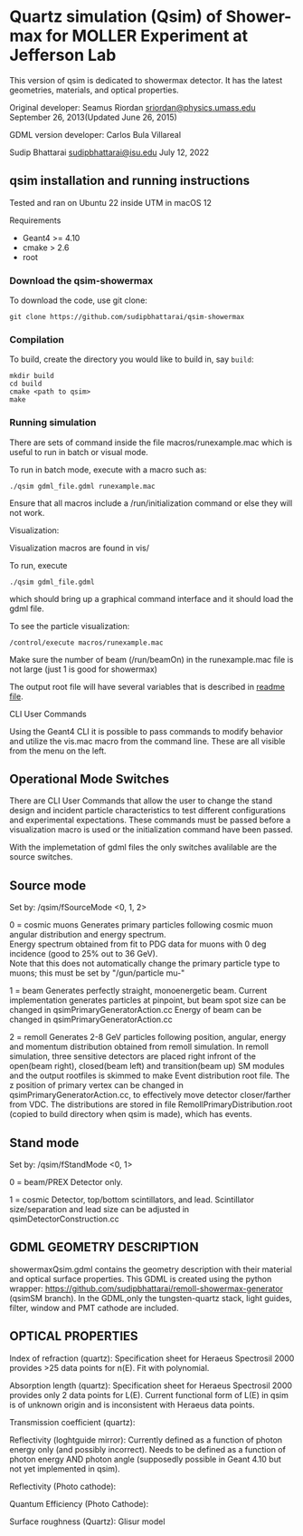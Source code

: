 # Quartz simulation (Qsim) of Shower-max for MOLLER Experiment at Jefferson Lab

This version of qsim is dedicated to showermax detector. It has the latest geometries, materials, and optical properties.

Original developer:
Seamus Riordan
sriordan@physics.umass.edu
September 26, 2013(Updated June 26, 2015)

GDML version developer:
Carlos Bula Villareal

Sudip Bhattarai
sudipbhattarai@isu.edu
July 12, 2022

## qsim installation and running instructions
Tested and ran on Ubuntu 22 inside UTM in macOS 12

Requirements
* Geant4 >= 4.10
* cmake > 2.6
* root

### Download the qsim-showermax
To download the code, use git clone:
```
git clone https://github.com/sudipbhattarai/qsim-showermax
```
### Compilation

To build, create the directory you would like to build in, say `build`:
```
mkdir build
cd build
cmake <path to qsim>
make
```

### Running simulation
There are sets of command inside the file macros/runexample.mac which is useful to run in batch or visual mode.

To run in batch mode, execute with a macro such as:
```
./qsim gdml_file.gdml runexample.mac
```
Ensure that all macros include a /run/initialization command or else they will
not work. 

Visualization:

Visualization macros are found in vis/

To run, execute
```
./qsim gdml_file.gdml
```
which should bring up a graphical command interface and it should load the gdml file.

To see the particle visualization:
```
/control/execute macros/runexample.mac
```
Make sure the number of beam (/run/beamOn) in the runexample.mac file is not large (just 1 is good for showermax)

The output root file will have several variables that is described in [readme file](README.variables.md).

CLI User Commands

Using the Geant4 CLI it is possible to pass commands to modify behavior
and utilize the vis.mac macro from the command line.
These are all visible from the menu on the left.

## Operational Mode Switches

There are CLI User Commands that allow the user to change the stand design and
incident particle characteristics to test different configurations and 
experimental expectations. These commands must be passed before a visualization
macro is used or the initialization command have been passed.

With the implemetation of gdml files the only switches avalilable are the source switches.

## Source mode

Set by: /qsim/fSourceMode <0, 1, 2>

0 = cosmic muons
Generates primary particles following cosmic muon angular distribution and energy spectrum.  
Energy spectrum obtained from fit to PDG data for muons with 0 deg incidence (good to 25% out to 36 GeV).  
Note that this does not automatically change the primary particle type to muons; this must be set by "/gun/particle mu-"

1 = beam
Generates perfectly straight, monoenergetic beam.
Current implementation generates particles at pinpoint, but beam spot size can be changed in qsimPrimaryGeneratorAction.cc 
Energy of beam can be changed in qsimPrimaryGeneratorAction.cc

2 = remoll
Generates 2-8 GeV particles following position, angular, energy and momentum distribution obtained from remoll simulation. In remoll simulation, three sensitive detectors are placed right infront of the open(beam right), closed(beam left) and transition(beam up) SM modules and the output rootfiles is skimmed to make Event distribution root file.
The z position of primary vertex can be changed in qsimPrimaryGeneratorAction.cc, to effectively move detector closer/farther from VDC.
The distributions are stored in file RemollPrimaryDistribution.root (copied to build directory when qsim is made), which has <not yet decided> events.
 
## Stand mode

Set by: /qsim/fStandMode <0, 1>

0 = beam/PREX
Detector only.

1 = cosmic
Detector, top/bottom scintillators, and lead.
Scintillator size/separation and lead size can be adjusted in qsimDetectorConstruction.cc


## GDML GEOMETRY DESCRIPTION 
showermaxQsim.gdml contains the geometry description with their material and optical surface properties. This GDML is created using the python wrapper:
https://github.com/sudipbhattarai/remoll-showermax-generator (qsimSM branch). In the GDML,only the tungsten-quartz stack, light guides, filter, window and PMT cathode are included.

## OPTICAL PROPERTIES

Index of refraction (quartz): 
Specification sheet for Heraeus Spectrosil 2000 provides >25 data points for n(E).
Fit with polynomial.

Absorption length (quartz):
Specification sheet for Heraeus Spectrosil 2000 provides only 2 data points for L(E).
Current functional form of L(E) in qsim is of unknown origin and is inconsistent with Heraeus data points.

Transmission coefficient (quartz):

Reflectivity (loghtguide mirror):
Currently defined as a function of photon energy only (and possibly incorrect).
Needs to be defined as a function of photon energy AND photon angle (supposedly possible in Geant 4.10 but not yet implemented in qsim).

Reflectivity (Photo cathode):

Quantum Efficiency (Photo Cathode):

Surface roughness (Quartz): Glisur model




